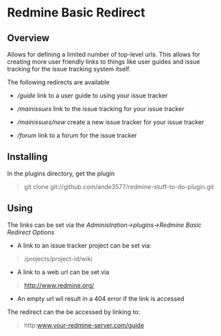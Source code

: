 # Redmine Basic Redirect

## Overview

Allows for defining a limited number of top-level urls.  This allows for creating more user friendly links to things like user guides and issue tracking for the issue tracking system itself.

The following redirects are available

* */guide* link to a user guide to using your issue tracker

* */mainissues* link to the issue tracking for your issue tracker

* */mainissues/new* create a new issue tracker for your issue tracker

* */forum* link to a forum for the issue tracker



## Installing

In the plugins directory, get the plugin

> git clone git://github.com/ande3577/redmine-stuff-to-do-plugin.git

## Using

The links can be set via the _Administration->plugins->Redmine Basic Redirect Options_

* A link to an issue tracker project can be set via:
> /projects/project-id/wiki

* A link to a web url can be set via
> http://www.redmine.org/

* An empty url wil result in a 404 error if the link is accessed

The redirect can the be accessed by linking to:
> http:www.your-redmine-server.com/guide

